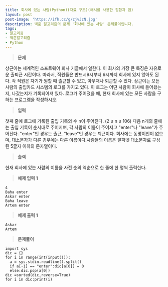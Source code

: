 ```yaml
---
title: 회사에 있는 사람(Python)(자료 구조)(해시를 사용한 집합과 맵)
layout: post
post-image: 'https://ifh.cc/g/zjvJzN.jpg'
description: 백준 알고리즘의 문제 '회사에 있는 사람' 문제풀이입니다.
tags:
- 알고리즘
- 백준알고리즘
- Python
---
```



>**문제**

상근이는 세계적인 소프트웨어 회사 기글에서 일한다. 이 회사의 가장 큰 특징은 자유로운 출퇴근 시간이다. 따라서, 직원들은 반드시9시부터 6시까지 회사에 있지 않아도 된다.
각 직원은 자기가 원할 때 출근할 수 있고, 아무때나 퇴근할 수 있다.
상근이는 모든 사람의 출입카드 시스템의 로그를 가지고 있다. 이 로그는 어떤 사람이 회사에 들어왔는지, 나갔는지가 기록되어져 있다. 로그가 주어졌을 때, 현재 회사에 있는 모든 사람을 구하는 프로그램을 작성하시오.

>**입력**

첫째 줄에 로그에 기록된 출입 기록의 수 n이 주어진다. (2 ≤ n ≤ 106) 다음 n개의 줄에는 출입 기록이 순서대로 주어지며, 각 사람의 이름이 주어지고 "enter"나 "leave"가 주어진다. "enter"인 경우는 출근, "leave"인 경우는 퇴근이다.
회사에는 동명이인이 없으며, 대소문자가 다른 경우에는 다른 이름이다.사람들의 이름은 알파벳 대소문자로 구성된 5글자 이하의 문자열이다.

>**출력**

현재 회사에 있는 사람의 이름을 사전 순의 역순으로 한 줄에 한 명씩 출력한다.

>**예제 입력 1**

	4
	Baha enter
	Askar enter
	Baha leave
	Artem enter

>**예제 출력 1**

	Askar
	Artem

>**문제풀이**

	import sys
	dic = {}
	for i in range(int(input())):
	  a = sys.stdin.readline().split()
	  if a[-1] == "enter":dic[a[0]] = 0
	  else:dic.pop(a[0])
	dic =sorted(dic,reverse=True)
	for i in dic:print(i)
